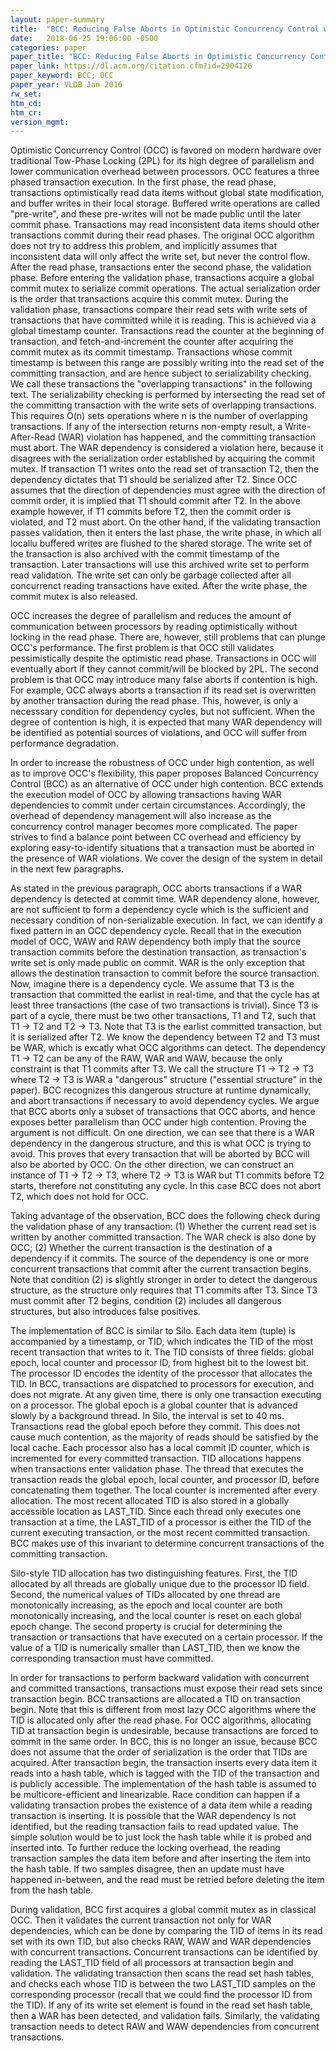 ```yaml
---
layout: paper-summary
title:  "BCC: Reducing False Aborts in Optimistic Concurrency Control with Low Cost for In-Memory Databases"
date:   2018-06-25 19:06:00 -0500
categories: paper
paper_title: "BCC: Reducing False Aborts in Optimistic Concurrency Control with Low Cost for In-Memory Databases"
paper_link: https://dl.acm.org/citation.cfm?id=2904126
paper_keyword: BCC; OCC
paper_year: VLDB Jan 2016
rw_set:
htm_cd:
htm_cr:
version_mgmt:
---
```


Optimistic Concurrency Control (OCC) is favored on modern hardware over traditional Tow-Phase Locking (2PL)
for its high degree of parallelism and lower communication overhead between processors. OCC features a three 
phased transaction execution. In the first phase, the read phase, transactions optimistically read data items
without global state modification, and buffer writes in their local storage. Buffered write operations are called 
"pre-write", and these pre-writes will not be made public until the later commit phase. Transactions may read
inconsistent data items should other transactions commit during their read phases. The original OCC algorithm
does not try to address this problem, and implicitly assumes that inconsistent data will only affect the write set,
but never the control flow. After the read phase, transactions enter the second phase, the validation phase. 
Before entering the validation phase, transactions acquire a global commit mutex to serialize commit operations. 
The actual serialization order is the order that transactions acquire this commit mutex. During the validation
phase, transactions compare their read sets with write sets of transactions that have committed while it is 
reading. This is achieved via a global timestamp counter. Transactions read the counter at the beginning of 
transaction, and fetch-and-increment the counter after acquiring the commit mutex as its commit timestamp. 
Transactions whose commit timestamp is between this range are possibly writing into the read set of the 
committing transaction, and are hence subject to serializability checking. We call these transactions the 
"overlapping transactions" in the following text. The serializability checking is performed by intersecting 
the read set of the committing transaction with the write sets of overlapping transactions. This requires 
O(n) sets operations where n is the number of overlapping transactions. If any of the intersection returns 
non-empty result, a Write-After-Read (WAR) violation has happened, and the committing transaction must abort.
The WAR dependency is considered a violation here, because it disagrees with the serialization order established 
by acquiring the commit mutex. If transaction T1 writes onto the read set of transaction T2, then the dependency 
dictates that T1 should be serialized after T2. Since OCC assumes that the direction of dependencies must agree 
with the direction of commit order, it is implied that T1 should commit after T2. In the above example however, if
T1 commits before T2, then the commit order is violated, and T2 must abort. On the other hand, if the validating 
transaction passes validation, then it enters the last phase, the write phase, in which all locallu buffered 
writes are flushed to the shared storage. The write set of the transaction is also archived with the commit 
timestamp of the transaction. Later transactions will use this archived write set to perform read validation.
The write set can only be garbage collected after all concurrenct reading transactions have exited. After the 
write phase, the commit mutex is also released.

OCC increases the degree of parallelism and reduces the amount of communication between processors by reading 
optimistically without locking in the read phase. There are, however, still problems that can plunge OCC's performance. 
The first problem is that OCC still validates pessimistically despite the optimistic read phase. Transactions in OCC
will eventually abort if they cannot commit/will be blocked by 2PL. The second problem is that OCC may introduce many
false aborts if contention is high. For example, OCC always aborts a transaction if its read set is overwritten by
another transaction during the read phase. This, however, is only a necesssary condition for dependency cycles, but
not sufficient. When the degree of contention is high, it is expected that many WAR dependency will be identified as 
potential sources of violations, and OCC will suffer from performance degradation.

In order to increase the robustness of OCC under high contention, as well as to improve OCC's flexibility, this paper 
proposes Balanced Concurrency Control (BCC) as an alternative of OCC under high contention. BCC extends the execution 
model of OCC by allowing transactions having WAR dependencies to commit under certain circumstances. Accordingly, the
overhead of dependency management will also increase as the concurrency control manager becomes more complicated. The 
paper strives to find a balance point between CC overhead and efficiency by exploring easy-to-identify situations that 
a transaction must be aborted in the presence of WAR violations. We cover the design of the system in detail in the 
next few paragraphs.

As stated in the previous paragraph, OCC aborts transactions if a WAR dependency is detected at commit time. WAR dependency
alone, however, are not sufficient to form a dependency cycle which is the sufficient and necessary condition of non-serializable
execution. In fact, we can identify a fixed pattern in an OCC dependency cycle. Recall that in the execution model of OCC,
WAW and RAW dependency both imply that the source transaction commits before the destination transaction, as transaction's 
write set is only made public on commit. WAR is the only exception that allows the destination transaction to commit before
the source transaction. Now, imagine there is a dependency cycle. We assume that T3 is the transaction that committed the earlist
in real-time, and that the cycle has at least three transactions (the case of two transactions is trivial). Since T3 is part
of a cycle, there must be two other transactions, T1 and T2, such that T1 &rarr; T2 and T2 &rarr; T3. Note that T3 is the earlist
committed transaction, but it is serialized after T2. We know the dependency between T2 and T3 must be WAR, which is excatly what
OCC algorithms can detect. The dependency T1 &rarr; T2 can be any of the RAW, WAR and WAW, because the only constraint is that T1 
commits after T3. We call the structure T1 &rarr; T2 &rarr; T3 where T2 &rarr; T3 is WAR a "dangerous" structure ("essential structure"
in the paper). BCC recognizes this dangerous structure at runtime dynamically, and abort transactions if necessary to avoid 
dependency cycles. We argue that BCC aborts only a subset of transactions that OCC aborts, and hence exposes better parallelism
than OCC under high contention. Proving the argument is not difficult. On one direction, we can see that there is a WAR dependency in 
the dangerous structure, and this is what OCC is trying to avoid. This proves that every transaction that will be aborted by
BCC will also be aborted by OCC. On the other direction, we can construct an instance of T1 &rarr; T2 &rarr; T3, where T2 &rarr; T3 
is WAR but T1 commits before T2 starts, therefore not constituting any cycle. In this case BCC does not abort T2, which does not 
hold for OCC. 

Taking advantage of the observation, BCC does the following check during the validation phase of any transaction: (1) Whether 
the current read set is written by another committed transaction. The WAR check is also done by OCC; (2) Whether the current 
transaction is the destination of a dependency if it commits. The source of the dependency is one or more concurrent transactions 
that commit after the current transaction begins. Note that condition (2) is slightly stronger in order to detect the dangerous 
structure, as the structure only requires that T1 commits after T3. Since T3 must commit after T2 begins, condition (2) includes
all dangerous structures, but also introduces false positives.

The implementation of BCC is similar to Silo. Each data item (tuple) is accompanied by a timestamp, or TID, which indicates the 
TID of the most recent transaction that writes to it. The TID consists of three fields: global epoch, local counter and processor ID, 
from highest bit to the lowest bit. The processor ID encodes the identity of the processor that allocates the TID. In BCC, transactions
are dispatched to processors for execution, and does not migrate. At any given time, there is only one transaction executing on 
a processor. The global epoch is a global counter that is advanced slowly by a background thread. In Silo, the interval is set to
40 ms. Transactions read the global epoch before they commit. This does not cause much contention, as the majority of reads should 
be satisfied by the local cache. Each processor also has a local commit ID counter, which is incremented for every committed 
transaction. TID allocations happens when transactions enter validation phase. The thread that executes the transaction reads the 
global epoch, local counter, and processor ID, before concatenating them together. The local counter is incremented after every 
allocation. The most recent allocated TID is also stored in a globally accessible location as LAST_TID. Since each thread only 
executes one transaction at a time, the LAST_TID of a processor is either the TID of the current executing transaction, or 
the most recent committed transaction. BCC makes use of this invariant to determine concurrent transactions of the committing
transaction.

Silo-style TID allocation has two distinguishing features. First, the TID allocated by all threads are globally unique due to
the processor ID field. Second, the numerical values of TIDs allocated by one thread are monotonically increasing, as the epoch 
and local counter are both monotonically increasing, and the local counter is reset on each global epoch change. The second 
property is crucial for determining the transaction or transactions that have executed on a certain processor. If the value of 
a TID is numerically smaller than LAST_TID, then we know the corresponding transaction must have committed.

In order for transactions to perform backward validation with concurrent and committed transactions, transactions must expose 
their read sets since transaction begin. BCC transactions are allocated a TID on transaction begin. Note that this is different
from most lazy OCC algorithms where the TID is allocated only after the read phase. For OCC algorithms, allocating TID at 
transaction begin is undesirable, because transactions are forced to commit in the same order. In BCC, this is no longer an 
issue, because BCC does not assume that the order of serialization is the order that TIDs are acquired. After transaction
begin, the transaction inserts every data item it reads into a hash table, which is tagged with the TID of the transaction
and is publicly accessible. The implementation of the hash table is assumed to be multicore-efficient and linearizable.
Race condition can happen if a validating transaction probes the existence of a data item while a reading transaction is 
inserting. It is possible that the WAR dependency is not identified, but the reading transaction fails to read updated value. 
The simple solution would be to just lock the hash table while it is probed and inserted into. To further reduce the 
locking overhead, the reading transaction samples the data item before and after inserting the item into the hash table.
If two samples disagree, then an update must have happened in-between, and the read must be retried before deleting the 
item from the hash table. 

During validation, BCC first acquires a global commit mutex as in classical OCC. Then it validates the current transaction
not only for WAR dependencies, which can be done by comparing the TID of items in its read set with its own TID, but also
checks RAW, WAW and WAR dependencies with concurrent transactions. Concurrent transactions can be identified by reading the 
LAST_TID field of all processors at transaction begin and validation. The validating transaction then scans the read set
hash tables, and checks each whose TID is between the two LAST_TID samples on the corresponding processor (recall that we 
could find the processor ID from the TID). If any of its write set element is found in the read set hash table, then
a WAR has been detected, and validation fails. Similarly, the validating transaction needs to detect RAW and WAW dependencies
from concurrent transactions. 
